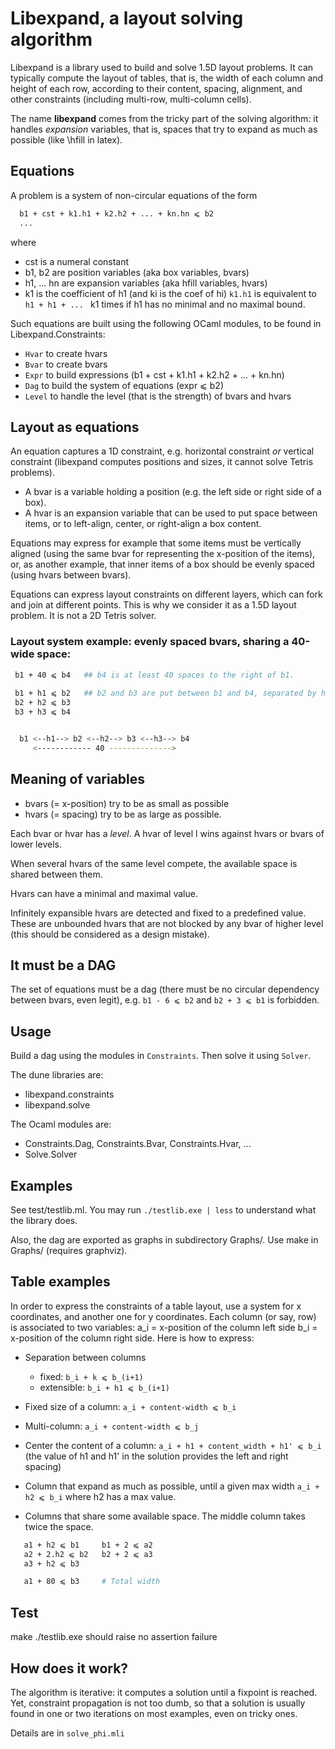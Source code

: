 # Libexpand, a layout solving algorithm

Libexpand is a library used to build and solve 1.5D layout problems.
It can typically compute the layout of tables, that is, the width of each column and height of each row,
according to their content, spacing, alignment, and other constraints (including multi-row, multi-column cells).

The name **libexpand** comes from the tricky part of the solving algorithm: it handles *expansion* variables, that is,
spaces that try to expand as much as possible (like \hfill in latex).


## Equations

A problem is a system of non-circular equations of the form

```bash
  b1 + cst + k1.h1 + k2.h2 + ... + kn.hn ⩽ b2
  ...
```

where

 - cst is a numeral constant
 - b1, b2 are position variables (aka box variables, bvars)
 - h1, ... hn are expansion variables (aka hfill variables, hvars)
 - k1 is the coefficient of h1 (and ki is the coef of hi)   `k1.h1` is equivalent to `h1 + h1 + ... `  k1 times if h1 has no minimal and no maximal bound.

Such equations are built using the following OCaml modules, to be found in Libexpand.Constraints:

 - `Hvar` to create hvars
 - `Bvar` to create bvars
 - `Expr` to build expressions (b1 + cst + k1.h1 + k2.h2 + ... + kn.hn)
 - `Dag` to build the system of equations (expr ⩽ b2)
 - `Level` to handle the level (that is the strength) of bvars and hvars


## Layout as equations

An equation captures a 1D constraint, e.g. horizontal constraint *or* vertical constraint (libexpand computes positions and sizes, it cannot solve Tetris problems).

 - A bvar is a variable holding a position (e.g. the left side or right side of a box).
 - A hvar is an expansion variable that can be used to put space between items, or to left-align, center, or right-align a box content.

Equations may express for example that some items must be vertically aligned (using the same bvar for representing the x-position of the items), or,
as another example, that inner items of a box should be evenly spaced (using hvars between bvars).

Equations can express layout constraints on different layers, which can fork and join at different points. This is why we consider it as a 1.5D layout problem.
It is not a 2D Tetris solver.


### Layout system example: evenly spaced bvars, sharing a 40-wide space:

```bash
 b1 + 40 ⩽ b4   ## b4 is at least 40 spaces to the right of b1.
 
 b1 + h1 ⩽ b2   ## b2 and b3 are put between b1 and b4, separated by hvars h1, h2, h3.
 b2 + h2 ⩽ b3
 b3 + h3 ⩽ b4


  b1 <--h1--> b2 <--h2--> b3 <--h3--> b4
     <------------ 40 -------------->
```


## Meaning of variables 

 - bvars (= x-position) try to be as small as possible
 - hvars (= spacing) try to be as large as possible.

Each bvar or hvar has a *level*. A hvar of level l wins against hvars or bvars of lower levels.

When several hvars of the same level compete, the available space is shared between them.

Hvars can have a minimal and maximal value.

Infinitely expansible hvars are detected and fixed to a predefined value. These are unbounded hvars that are not blocked by any bvar of higher level (this should be considered as a design mistake).



## It must be a DAG

The set of equations must be a dag (there must be no circular dependency between bvars, even legit), e.g.  `b1 - 6 ⩽ b2`  and `b2 + 3 ⩽ b1` is forbidden.


## Usage

Build a dag using the modules in `Constraints`. Then solve it using `Solver`.

The dune libraries are:

 - libexpand.constraints
 - libexpand.solve

The Ocaml modules are:

 - Constraints.Dag, Constraints.Bvar, Constraints.Hvar, ...
 - Solve.Solver


## Examples

See test/testlib.ml.
You may run `./testlib.exe | less` to understand what the library does.

Also, the dag are exported as graphs in subdirectory Graphs/. Use make in Graphs/ (requires graphviz).


## Table examples

In order to express the constraints of a table layout, use a system for x coordinates, and another one for y coordinates.
Each column (or say, row) is associated to two variables: a_i = x-position of the column left side  b_i = x-position of the column right side.
Here is how to express:

 * Separation between columns
   * fixed: `b_i + k ⩽ b_(i+1)`
   * extensible: `b_i + h1 ⩽ b_(i+1)`

 * Fixed size of a column: `a_i + content-width ⩽ b_i`

 * Multi-column:  `a_i + content-width ⩽ b_j`

 * Center the content of a column: `a_i + h1 + content_width + h1' ⩽ b_i`
(the value of h1 and h1' in the solution provides the left and right spacing)

 * Column that expand as much as possible, until a given max width
   `a_i + h2 ⩽ b_i`  where h2 has a max value.

 * Columns that share some available space. The middle column takes twice the space.
```bash
   a1 + h2 ⩽ b1     b1 + 2 ⩽ a2
   a2 + 2.h2 ⩽ b2   b2 + 2 ⩽ a3
   a3 + h2 ⩽ b3

   a1 + 80 ⩽ b3     # Total width
```


## Test

make
./testlib.exe    should raise no assertion failure


## How does it work?

The algorithm is iterative: it computes a solution until a fixpoint is reached. 
Yet, constraint propagation is not too dumb, so that a solution is usually found in one or two iterations on
most examples, even on tricky ones.

Details are in `solve_phi.mli`


